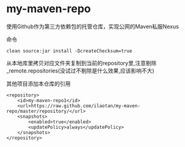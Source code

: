 # my-maven-repo
使用Github作为第三方依赖包的托管仓库，实现公网的Maven私服Nexus

命令  
```
clean source:jar install -DcreateChecksum=true
```

从本地库里拷贝对应文件夹复制到当前的repository里,注意剔除 _remote.repositories(没试过不剔除是什么效果,应该影响不大)

其他项目添加本仓库的引用  
```
<repository>
    <id>my-maven-repo1</id>
    <url>https://raw.github.com/ilaotan/my-maven-repo/master/repository/</url>
    <snapshots>
        <enabled>true</enabled>
        <updatePolicy>always</updatePolicy>
    </snapshots>
</repository>
```